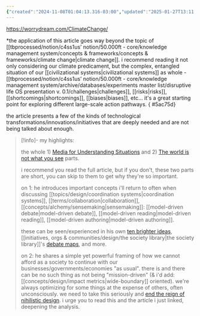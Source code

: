 ```yaml
---
{"created":"2024-11-08T01:04:13.316-03:00","updated":"2025-01-27T13:11:54.877-03:00","tags":["highlights","technology","design","climate","essay","resource"],"dg-publish":true,"permalink":"/009-notes-and-highlights-from-books-videos-articles/what-can-a-technologist-do-about-climate-change/","dgPassFrontmatter":true}
---
```


https://worrydream.com/ClimateChange/

\*the application of this article goes way beyond the topic of [[tbprocessed/notion/c4ss1us’ notion/50.000ft - core/knowledge management system/concepts & frameworks/concepts & frameworks/climate change\|climate change]]. i recommend reading it not only considering our climate predicament, but the complex, entangled situation of our [[civilizational systems\|civilizational systems]] as whole - [[tbprocessed/notion/c4ss1us’ notion/50.000ft - core/knowledge management system/archive/databases/experiments master list/disruptive life OS presentation v. 0.1/challenges\|challenges]], [[risks\|risks]], [[shortcomings\|shortcomings]], [[biases\|biases]], etc... it's a great starting point for exploring different large-scale action pathways.
{ #5ac75d}


the article presents a few of the kinds of technological transformations/innovations/initiatives that are deeply needed and are not being talked about enough.

> [!info]- my highlights:
> 
> the whole 1) [Media for Understanding Situations](https://worrydream.com/ClimateChange/#media) and 2) [The world is not what you see](https://worrydream.com/ClimateChange/#coda-see) parts.
> 
> i recommend you read the full article, but if you don't, these two parts are short, you can skip to them to get why they're so important.
> 
> on 1:
> he introduces important concepts i'll return to often when discussing [[topics/design/coordination systems\|coordination systems]], [[terms/collaboration\|collaboration]], [[concepts/alchemy/sensemaking\|sensemaking]]: [[model-driven debate\|model-driven debate]], [[model-driven reading\|model-driven reading]], [[model-driven authoring\|model-driven authoring]].
> 
> these can be seen/experienced in his own [ten brighter ideas](https://worrydream.com/#!/TenBrighterIdeas), [[initiatives, orgs & communities/design/the society library\|the society library]]'s [debate maps](https://www.societylibrary.org/debate-mapping-program), and more.
> 
> on 2:
> he shares a simple yet powerful framing of how we cannot afford as a society to continue with our businesses/governments/economies "as usual". there is and there can be no such thing as not being "mission-driven" (& i'd add: [[concepts/design/impact metrics\|wide-boundary]] oriented). we're always optimizing for some things at the expense of others, often unconsciously. we need to take this seriously and [end the reign of nihilistic design](https://consilienceproject.org/technology-is-not-values-neutral-ending-the-reign-of-nihilistic-design-2/). i urge you to read this and the article i just linked, deepening the analysis.
